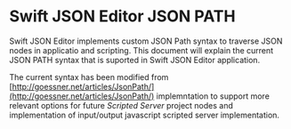 # Swift JSON Editor JSON PATH

Swift JSON Editor implements custom JSON Path syntax to traverse JSON nodes in applicatio and scripting. This document will explain the current JSON PATH syntax that is suported in Swift JSON Editor application.

The current syntax has been modified from [http://goessner.net/articles/JsonPath/](http://goessner.net/articles/JsonPath/) implemntation to support more relevant options for future *Scripted Server* project nodes and implementation of input/output javascript scripted server implementation.
